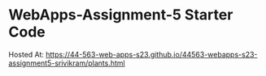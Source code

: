 # WebApps-Assignment-5 Starter Code

Hosted At: https://44-563-web-apps-s23.github.io/44563-webapps-s23-assignment5-srivikram/plants.html

